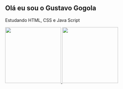 ## Olá eu sou o Gustavo Gogola

Estudando HTML, CSS e Java Script

<div>
  <a href="https://github.com/GustavoGogola91">
  <img height="180em" src="https://github-readme-stats.vercel.app/api?username=GustavoGogola91&show_icons=true&theme=dracula&include_all_commits=true&count_private=true"/>
  <img height="180em" src="https://github-readme-stats.vercel.app/api/top-langs/?username=GustavoGogola91&layout=compact&langs_count=7&theme=dracula"/>
</div>
